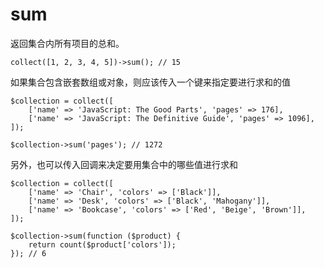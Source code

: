 # sum

返回集合内所有项目的总和。

```
collect([1, 2, 3, 4, 5])->sum(); // 15
```

如果集合包含嵌套数组或对象，则应该传入一个键来指定要进行求和的值

```
$collection = collect([
    ['name' => 'JavaScript: The Good Parts', 'pages' => 176],
    ['name' => 'JavaScript: The Definitive Guide', 'pages' => 1096],
]);

$collection->sum('pages'); // 1272
```

另外，也可以传入回调来决定要用集合中的哪些值进行求和

```
$collection = collect([
    ['name' => 'Chair', 'colors' => ['Black']],
    ['name' => 'Desk', 'colors' => ['Black', 'Mahogany']],
    ['name' => 'Bookcase', 'colors' => ['Red', 'Beige', 'Brown']],
]);

$collection->sum(function ($product) {
    return count($product['colors']);
}); // 6
```
